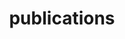---
layout: page
title: publications
nav: true
nav_order: 1
dropdown: true
children: 
    - title: papers
      permalink: /publications/
    - title: divider
    - title: patents
      permalink: /patents/
---